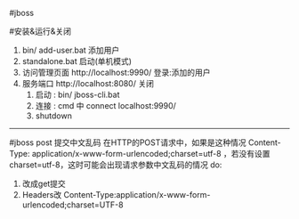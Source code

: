 #jboss


#安装&运行&关闭
1. bin/ add-user.bat
  添加用户
2. standalone.bat
  启动(单机模式)
3. 访问管理页面
  http://localhost:9990/
  登录:添加的用户
4. 服务端口
  http://localhost:8080/
关闭
   1. 启动 : bin/ jboss-cli.bat
   2. 连接 : cmd 中 connect localhost:9990/
   3. shutdown

---
#jboss post 提交中文乱码
    在HTTP的POST请求中，如果是这种情况 Content-Type: application/x-www-form-urlencoded;charset=utf-8 
，若没有设置charset=utf-8，这时可能会出现请求参数中文乱码的情况
do:
1. 改成get提交
2. Headers改 Content-Type:application/x-www-form-urlencoded;charset=UTF-8